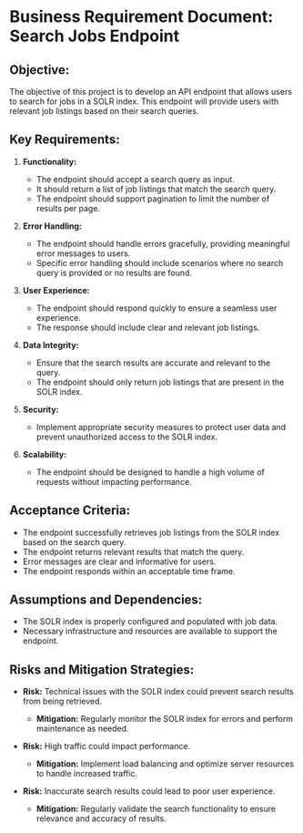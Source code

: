 # Business Requirement Document: Search Jobs Endpoint

## Objective:
The objective of this project is to develop an API endpoint that allows users to search for jobs in a SOLR index. This endpoint will provide users with relevant job listings based on their search queries.

## Key Requirements:

1. **Functionality:**
   - The endpoint should accept a search query as input.
   - It should return a list of job listings that match the search query.
   - The endpoint should support pagination to limit the number of results per page.

2. **Error Handling:**
   - The endpoint should handle errors gracefully, providing meaningful error messages to users.
   - Specific error handling should include scenarios where no search query is provided or no results are found.

3. **User Experience:**
   - The endpoint should respond quickly to ensure a seamless user experience.
   - The response should include clear and relevant job listings.

4. **Data Integrity:**
   - Ensure that the search results are accurate and relevant to the query.
   - The endpoint should only return job listings that are present in the SOLR index.

5. **Security:**
   - Implement appropriate security measures to protect user data and prevent unauthorized access to the SOLR index.

6. **Scalability:**
   - The endpoint should be designed to handle a high volume of requests without impacting performance.

## Acceptance Criteria:

- The endpoint successfully retrieves job listings from the SOLR index based on the search query.
- The endpoint returns relevant results that match the query.
- Error messages are clear and informative for users.
- The endpoint responds within an acceptable time frame.

## Assumptions and Dependencies:

- The SOLR index is properly configured and populated with job data.
- Necessary infrastructure and resources are available to support the endpoint.

## Risks and Mitigation Strategies:

- **Risk:** Technical issues with the SOLR index could prevent search results from being retrieved.
  - **Mitigation:** Regularly monitor the SOLR index for errors and perform maintenance as needed.

- **Risk:** High traffic could impact performance.
  - **Mitigation:** Implement load balancing and optimize server resources to handle increased traffic.

- **Risk:** Inaccurate search results could lead to poor user experience.
  - **Mitigation:** Regularly validate the search functionality to ensure relevance and accuracy of results.
